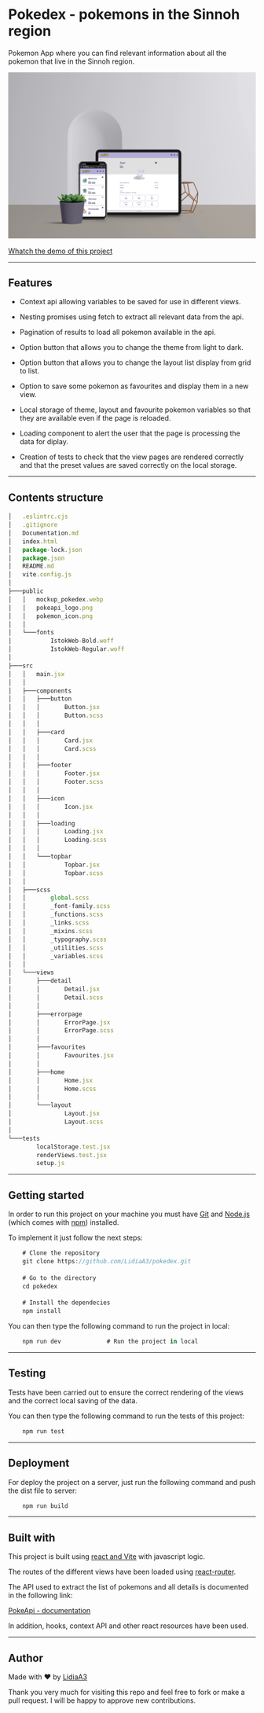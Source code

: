 # Pokedex - pokemons in the Sinnoh region

Pokemon App where you can find relevant information about all the pokemon that live in the Sinnoh region.

![mockup result of the pokedex app](./docsImgs/mockup_pokedex.webp)

[Whatch the demo of this project](https://lidiaa3pokedex.netlify.app/)

---

## Features

+ Context api allowing variables to be saved for use in different views.

+ Nesting promises using fetch to extract all relevant data from the api.

+ Pagination of results to load all pokemon available in the api.

+ Option button that allows you to change the theme from light to dark.

+ Option button that allows you to change the layout list display from grid to list.

+ Option to save some pokemon as favourites and display them in a new view.

+ Local storage of theme, layout and favourite pokemon variables so that they are available even if the page is reloaded.

+ Loading component to alert the user that the page is processing the data for diplay.

+ Creation of tests to check that the view pages are rendered correctly and that the preset values are saved correctly on the local storage.

---

## Contents structure

```jsx
│   .eslintrc.cjs
│   .gitignore
│   Documentation.md
│   index.html
│   package-lock.json
│   package.json
│   README.md
│   vite.config.js
│
├───public
│   │   mockup_pokedex.webp
│   │   pokeapi_logo.png
│   │   pokemon_icon.png
│   │
│   └───fonts
│           IstokWeb-Bold.woff
│           IstokWeb-Regular.woff
│
├───src
│   │   main.jsx
│   │
│   ├───components
│   │   ├───button
│   │   │       Button.jsx
│   │   │       Button.scss
│   │   │
│   │   ├───card
│   │   │       Card.jsx
│   │   │       Card.scss
│   │   │
│   │   ├───footer
│   │   │       Footer.jsx
│   │   │       Footer.scss
│   │   │
│   │   ├───icon
│   │   │       Icon.jsx
│   │   │
│   │   ├───loading
│   │   │       Loading.jsx
│   │   │       Loading.scss
│   │   │
│   │   └───topbar
│   │           Topbar.jsx
│   │           Topbar.scss
│   │
│   ├───scss
│   │       global.scss
│   │       _font-family.scss
│   │       _functions.scss
│   │       _links.scss
│   │       _mixins.scss
│   │       _typography.scss
│   │       _utilities.scss
│   │       _variables.scss
│   │
│   └───views
│       ├───detail
│       │       Detail.jsx
│       │       Detail.scss
│       │
│       ├───errorpage
│       │       ErrorPage.jsx
│       │       ErrorPage.scss
│       │
│       ├───favourites
│       │       Favourites.jsx
│       │
│       ├───home
│       │       Home.jsx
│       │       Home.scss
│       │
│       └───layout
│               Layout.jsx
│               Layout.scss
│
└───tests
        localStorage.test.jsx
        renderViews.test.jsx
        setup.js
```

---

## Getting started

In order to run this project on your machine you must have [Git](https://git-scm.com/downloads) and [Node.js](https://nodejs.org/es/download) (which comes with [npm](https://www.npmjs.com/)) installed.

To implement it just follow the next steps:

```jsx
    # Clone the repository
    git clone https://github.com/LidiaA3/pokedex.git

    # Go to the directory
    cd pokedex

    # Install the dependecies
    npm install
```

You can then type the following command to run the project in local: 

```jsx
    npm run dev             # Run the project in local
```

---

## Testing

Tests have been carried out to ensure the correct rendering of the views and the correct local saving of the data.

You can then type the following command to run the tests of this project:

```jsx
    npm run test
```

---

## Deployment

For deploy the project on a server, just run the following command and push the dist file to server:

```jsx
    npm run build
```

---

## Built with

This project is built using [react and Vite](https://vitejs.dev/guide/) with javascript logic.

The routes of the different views have been loaded using [react-router](https://reactrouter.com/en/main/start/tutorial).

The API used to extract the list of pokemons and all details is documented in the following link:

[PokeApi - documentation](https://pokeapi.co/docs/v2)

In addition, hooks, context API and other react resources have been used.

---

## Author

Made with ❤️ by [LidiaA3](https://github.com/LidiaA3)

Thank you very much for visiting this repo and feel free to fork or make a pull request. I will be happy to approve new contributions.